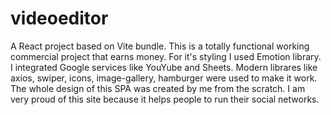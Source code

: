 # videoeditor
A React project based on Vite bundle. This is a totally functional working commercial project that earns money. For it's styling I used Emotion library. I integrated Google services like YouYube and Sheets. Modern librares like axios, swiper, icons, image-gallery, hamburger were used to make it work. The whole design of this SPA was created by me from the scratch. I am very proud of this site because it helps people to run their social networks.
